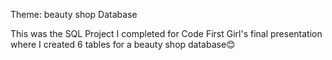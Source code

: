 Theme: beauty shop Database


This was the SQL Project I completed for Code First Girl's final presentation where I created 6 tables for a beauty shop database😊
